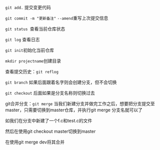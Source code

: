 `git add.` 提交变更代码

`git commit -m "更新备注"` 	`--amend`重写上次提交信息

`git status `查看当前仓库状态

`git log` 查看日志

`git init`初始化当前仓库

`mkdir projectname`创建目录

 查看提交历史：`git reflog`

`git branch` 如果后面跟着名字则会创建分支，但不会切换

`git checkout` 后面如果是分支名称则切换过去

git合并分支：`git merge`
当我们新建分支并做完工作之后，想要把分支提交至master，只需要切换到master仓库，并执行git merge 分支名就可以了

如我们在分支中新建了一个f.c和test.c的文件

然后在使用git checkout master切换到master

在使用git merge dev将其合并
